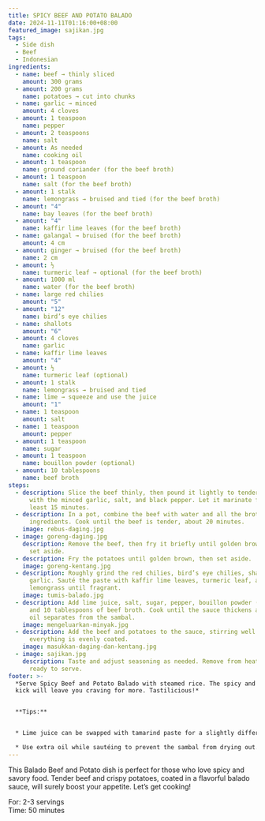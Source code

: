 ```yaml
---
title: SPICY BEEF AND POTATO BALADO
date: 2024-11-11T01:16:00+08:00
featured_image: sajikan.jpg
tags:
  - Side dish
  - Beef
  - Indonesian
ingredients:
  - name: beef → thinly sliced
    amount: 300 grams
  - amount: 200 grams
    name: potatoes → cut into chunks
  - name: garlic → minced
    amount: 4 cloves
  - amount: 1 teaspoon
    name: pepper
  - amount: 2 teaspoons
    name: salt
  - amount: As needed
    name: cooking oil
  - amount: 1 teaspoon
    name: ground coriander (for the beef broth)
  - amount: 1 teaspoon
    name: salt (for the beef broth)
  - amount: 1 stalk
    name: lemongrass → bruised and tied (for the beef broth)
  - amount: "4"
    name: bay leaves (for the beef broth)
  - amount: "4"
    name: kaffir lime leaves (for the beef broth)
  - name: galangal → bruised (for the beef broth)
    amount: 4 cm
  - amount: ginger → bruised (for the beef broth)
    name: 2 cm
  - amount: ½
    name: turmeric leaf → optional (for the beef broth)
  - amount: 1000 ml
    name: water (for the beef broth)
  - name: large red chilies
    amount: "5"
  - amount: "12"
    name: bird’s eye chilies
  - name: shallots
    amount: "6"
  - amount: 4 cloves
    name: garlic
  - name: kaffir lime leaves
    amount: "4"
  - amount: ½
    name: turmeric leaf (optional)
  - amount: 1 stalk
    name: lemongrass → bruised and tied
  - name: lime → squeeze and use the juice
    amount: "1"
  - name: 1 teaspoon
    amount: salt
  - name: 1 teaspoon
    amount: pepper
  - amount: 1 teaspoon
    name: sugar
  - amount: 1 teaspoon
    name: bouillon powder (optional)
  - amount: 10 tablespoons
    name: beef broth
steps:
  - description: Slice the beef thinly, then pound it lightly to tenderize. Coat it
      with the minced garlic, salt, and black pepper. Let it marinate for at
      least 15 minutes.
  - description: In a pot, combine the beef with water and all the broth
      ingredients. Cook until the beef is tender, about 20 minutes.
    image: rebus-daging.jpg
  - image: goreng-daging.jpg
    description: Remove the beef, then fry it briefly until golden brown. Drain and
      set aside.
  - description: Fry the potatoes until golden brown, then set aside.
    image: goreng-kentang.jpg
  - description: Roughly grind the red chilies, bird’s eye chilies, shallots, and
      garlic. Sauté the paste with kaffir lime leaves, turmeric leaf, and
      lemongrass until fragrant.
    image: tumis-balado.jpg
  - description: Add lime juice, salt, sugar, pepper, bouillon powder (if using),
      and 10 tablespoons of beef broth. Cook until the sauce thickens and the
      oil separates from the sambal.
    image: mengeluarkan-minyak.jpg
  - description: Add the beef and potatoes to the sauce, stirring well to ensure
      everything is evenly coated.
    image: masukkan-daging-dan-kentang.jpg
  - image: sajikan.jpg
    description: Taste and adjust seasoning as needed. Remove from heat, and it’s
      ready to serve.
footer: >-
  *Serve Spicy Beef and Potato Balado with steamed rice. The spicy and savory
  kick will leave you craving for more. Tastilicious!*


  **Tips:**


  * Lime juice can be swapped with tamarind paste for a slightly different tang.

  * Use extra oil while sautéing to prevent the sambal from drying out.
---
```

This Balado Beef and Potato dish is perfect for those who love spicy and savory food. Tender beef and crispy potatoes, coated in a flavorful balado sauce, will surely boost your appetite. Let’s get cooking!

For: 2-3 servings\
Time: 50 minutes
